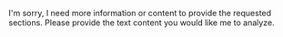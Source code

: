 I'm sorry, I need more information or content to provide the requested sections. Please provide the text content you would like me to analyze.
